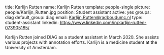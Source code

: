 title: Karlijn Rutten
name: Karlijn Rutten
template: people-single
picture: people/Karlijn_Rutten.jpg
position: Student assistant
active: yes
groups: diag
default_group: diag
email: Karlijn.Rutten@radboudumc.nl
type: student-assistant
linkedin: https://www.linkedin.com/in/karlijn-rutten-073905185/

Karlijn Rutten joined DIAG as a student assistant in March 2020. She assists various projects with annotation efforts. Karlijn is a medicine student at the University of Amsterdam.
